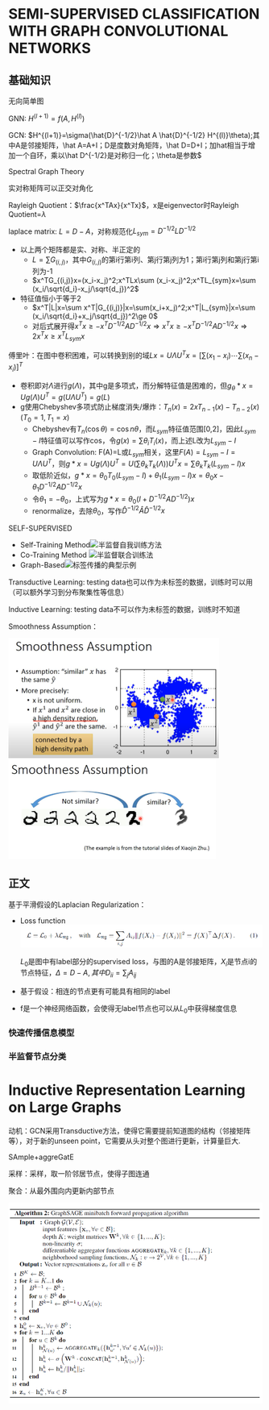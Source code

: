 # SEMI-SUPERVISED CLASSIFICATION WITH GRAPH CONVOLUTIONAL NETWORKS

## 基础知识

无向简单图

GNN: $H^{(l+1)}=f(A,H^{(l)})$

GCN: $H^{(l+1)}=\sigma(\hat{D}^{-1/2}\hat A \hat{D}^{-1/2} H^{(l)}\theta);其中A是邻接矩阵，\hat A=A+I；D是度数对角矩阵，\hat D=D+I；加hat相当于增加一个自环，乘以\hat D^{-1/2}是对称归一化；\theta是参数$



Spectral Graph Theory

实对称矩阵可以正交对角化

Rayleigh Quotient：$\frac{x^TAx}{x^Tx}$，x是eigenvector时Rayleigh Quotient=$\lambda$

laplace matrix: $L=D-A$，对称规范化$L_{sym}=D^{-1/2}LD^{-1/2}$

* 以上两个矩阵都是实、对称、半正定的
  * $L=\sum G_{(i,j)}$，其中$G_{(i,j)}$的第i行第i列、第j行第j列为1；第i行第j列和第j行第i列为-1
  * $x^TG_{(i,j)}x=(x_i-x_j)^2;x^TLx\sum (x_i-x_j)^2;x^TL_{sym}x=\sum (x_i/\sqrt{d_i}-x_j/\sqrt{d_j})^2$
* 特征值恒小于等于2
  * $x^T|L|x=\sum x^T|G_{(i,j)}|x=\sum(x_i+x_j)^2;x^T|L_{sym}|x=\sum (x_i/\sqrt{d_i}+x_j/\sqrt{d_j})^2\ge 0$
  * 对后式展开得$x^Tx\ge -x^TD^{-1/2}AD^{-1/2}x\Rightarrow x^Tx\ge -x^TD^{-1/2}AD^{-1/2}x\Rightarrow2x^Tx\ge x^T L_{sym}x$

傅里叶：在图中卷积困难，可以转换到别的域$Lx=U\Lambda U^Tx=[\sum(x_1-x_i)\cdots \sum(x_n-x_i)]^T$

* 卷积即对$\Lambda$进行$g(\Lambda)$，其中g是多项式，而分解特征值是困难的，但$g_\theta * x=Ug(\Lambda)U^T=g(U\Lambda U^T)=g(L)$
* g使用Chebyshev多项式防止梯度消失/爆炸：$T_n(x)=2xT_{n-1}(x)-T_{n-2}(x)(T_0=1,T_1=x)$
  * Chebyshev有$T_n(\cos\theta)=\cos n\theta$，而$L_{sym}$特征值范围[0,2]，因此$L_{sym}-I$特征值可以写作cos，令$g(x)=\sum \theta_i T_i(x)$，而上述L改为$L_{sym}-I$
  * Graph Convolution: F(A)=L或$L_{sym}$相关，这里$F(A)=L_{sym}-I=U\Lambda U^T$，则$g * x=Ug(\Lambda)U^T=U(\sum \theta_kT_k(\Lambda))U^Tx=\sum\theta_k T_k(L_{sym}-I)x$
  * 取低阶近似，$g*x=\theta_0T_0(L_{sym}-I)+\theta_1(L_{sym}-I)x=\theta_0x-\theta_1D^{-1/2}AD^{-1/2}x$
  * 令$\theta_1=-\theta_0$，上式写为$g*x=\theta_0(I+D^{-1/2}AD^{-1/2})x$
  * renormalize，去除$\theta_0$，写作$\hat{D}^{-1/2}\hat A \hat{D}^{-1/2}x$

SELF-SUPERVISED

* Self-Training Method![半监督自我训练方法](https://content.altexsoft.com/media/2022/03/semi-supervised-self-training-method.png)
* Co-Training Method ![半监督联合训练法](https://content.altexsoft.com/media/2022/03/semi-supervised-co-training-method.png)
* Graph-Based![标签传播的典型示例](https://content.altexsoft.com/media/2022/03/a-typical-example-of-label-propagation.png)

Transductive Learning: testing data也可以作为未标签的数据，训练时可以用（可以额外学习到分布聚集性等信息）

Inductive Learning: testing data不可以作为未标签的数据，训练时不知道

Smoothness Assumption：

<img src="pic\GNN1.png" alt="image-20220705021811849" style="zoom: 50%;" />

<img src="pic/GNN2.png" alt="image-20220705021737794" style="zoom: 50%;" />



## 正文

基于平滑假设的Laplacian Regularization：

* Loss function<img src="pic/GNN3.png" alt="GNN3" style="zoom:80%;" />

  $L_0$是图中有label部分的supervised loss，与图的A是邻接矩阵，$X_i$是节点i的节点特征，$\Delta=D-A,其中D_{ii}=\sum_jA_{ij}$

* 基于假设：相连的节点更有可能具有相同的label

* f是一个神经网络函数，会使得无label节点也可以从$L_0$中获得梯度信息

### 快速传播信息模型



### 半监督节点分类





# Inductive Representation Learning on Large Graphs

动机：GCN采用Transductive方法，使得它需要提前知道图的结构（邻接矩阵等），对于新的unseen point，它需要从头对整个图进行更新，计算量巨大.

SAmple+aggreGatE

采样：采样，取一阶邻居节点，使得子图连通

聚合：从最外围向内更新内部节点

<img src="pic/GNN4.png" alt="gnn4" style="zoom:67%;" />
